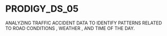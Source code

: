 # PRODIGY_DS_05
ANALYZING TRAFFIC ACCIDENT DATA TO IDENTIFY PATTERNS RELATED TO ROAD CONDITIONS , WEATHER , AND TIME OF THE DAY.
